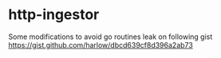 # http-ingestor

Some modifications to avoid go routines leak on following gist https://gist.github.com/harlow/dbcd639cf8d396a2ab73